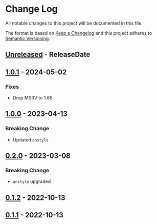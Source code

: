 # Change Log
All notable changes to this project will be documented in this file.

The format is based on [Keep a Changelog](http://keepachangelog.com/)
and this project adheres to [Semantic Versioning](http://semver.org/).

<!-- next-header -->
## [Unreleased] - ReleaseDate

## [1.0.1] - 2024-05-02

### Fixes

- Drop MSRV to 1.65

## [1.0.0] - 2023-04-13

### Breaking Change

- Updated `anstyle`

## [0.2.0] - 2023-03-08

### Breaking Change

- `anstyle` upgraded

## [0.1.2] - 2022-10-13

## [0.1.1] - 2022-10-13

<!-- next-url -->
[Unreleased]: https://github.com/rust-cli/anstyle/compare/anstyle-syntect-v1.0.1...HEAD
[1.0.1]: https://github.com/rust-cli/anstyle/compare/anstyle-syntect-v1.0.0...anstyle-syntect-v1.0.1
[1.0.0]: https://github.com/rust-cli/anstyle/compare/anstyle-syntect-v0.2.0...anstyle-syntect-v1.0.0
[0.2.0]: https://github.com/rust-cli/anstyle/compare/anstyle-syntect-v0.1.2...anstyle-syntect-v0.2.0
[0.1.2]: https://github.com/rust-cli/anstyle/compare/anstyle-syntect-v0.1.1...anstyle-syntect-v0.1.2
[0.1.1]: https://github.com/rust-cli/anstyle/compare/eedb6bfa9b9dc932e9046d122eb0ef314184e013...anstyle-syntect-v0.1.1
